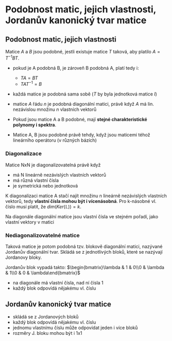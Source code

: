 # Podobnost matic, jejich vlastnosti, Jordanův kanonický tvar matice
## Podobnost matic, jejich vlastnosti
Matice $A$ a $B$ jsou podobné, jestli existuje matice $T$ taková, aby platilo $A = T^{-1}BT$.
- pokud je A podobná B, je zároveň B podobná A, platí tedy i:
	- $TA = BT$
	- $TAT^{-1} = B$
- každá matice je podobná sama sobě ($T$ by byla jednotková matice $I$)
- matice $A$ řádu $n$ je podobná diagonální matici, právě když $A$ má lin. nezávislou množinu $n$ vlastních vektorů
- Pokud jsou matice A a B podobné, mají **stejné charakteristické polynomy i spektra**.

- Matice A, B jsou podobné právě tehdy, když jsou maticemi téhož lineárního operátoru (v různých bázích)

### Diagonalizace

Matice NxN je diagonalizovatelná právě když
- má N lineárně nezávislých vlastních vektorů
- má různá vlastní čísla
- je symetrická nebo jednotková

K diagonalizaci matice A stačí najít množinu n lineárně nezávislých vlastních vektorů, tedy **vlastní čísla mohou být i vícenásobná**. Pro k-násobné vl. číslo musí platit, že $dim(Ker(\mathbb{L})) = k$. 

Na diagonále diagonální matice jsou vlastní čísla ve stejném pořadí, jako vlastní vektory v matici 

### Nediagonalizovatelné matice

Taková matice je potom podobná tzv. blokově diagonální matici, nazývané Jordanův diagonální tvar. Skládá se z jednotlivých bloků, které se nazývají Jordanovy bloky. 

Jordanův blok vypadá takto: $\begin{bmatrix}\lambda & 1 & 0\\0 & \lambda & 1\\0 & 0 & \lambda\end{bmatrix}$
- na diagonále má vlastní čísla, nad ní čísla 1
- každý blok odpovídá nějakému vl. číslu

## Jordanův kanonický tvar matice
- skládá se z Jordanových bloků
- každý blok odpovídá nějakému vl. číslu
- jednomu vlastnímu číslu může odpovídat jeden i více bloků
- rozměry J. bloku mohou být i 1x1